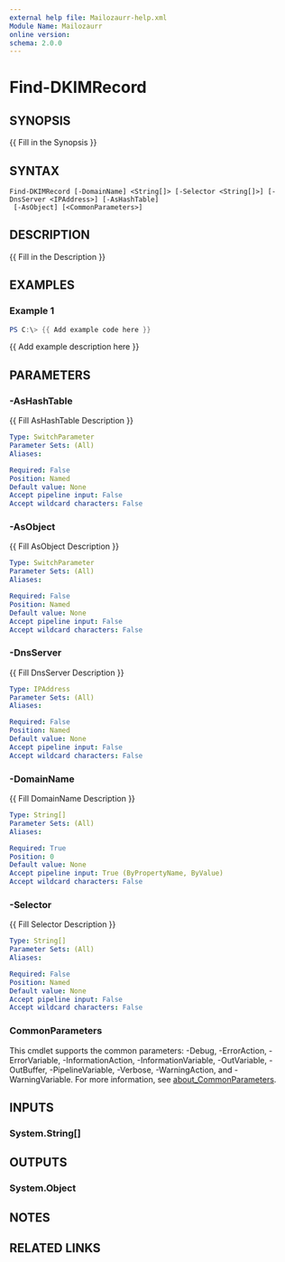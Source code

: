 ```yaml
---
external help file: Mailozaurr-help.xml
Module Name: Mailozaurr
online version:
schema: 2.0.0
---
```


# Find-DKIMRecord

## SYNOPSIS
{{ Fill in the Synopsis }}

## SYNTAX

```
Find-DKIMRecord [-DomainName] <String[]> [-Selector <String[]>] [-DnsServer <IPAddress>] [-AsHashTable]
 [-AsObject] [<CommonParameters>]
```

## DESCRIPTION
{{ Fill in the Description }}

## EXAMPLES

### Example 1
```powershell
PS C:\> {{ Add example code here }}
```

{{ Add example description here }}

## PARAMETERS

### -AsHashTable
{{ Fill AsHashTable Description }}

```yaml
Type: SwitchParameter
Parameter Sets: (All)
Aliases:

Required: False
Position: Named
Default value: None
Accept pipeline input: False
Accept wildcard characters: False
```

### -AsObject
{{ Fill AsObject Description }}

```yaml
Type: SwitchParameter
Parameter Sets: (All)
Aliases:

Required: False
Position: Named
Default value: None
Accept pipeline input: False
Accept wildcard characters: False
```

### -DnsServer
{{ Fill DnsServer Description }}

```yaml
Type: IPAddress
Parameter Sets: (All)
Aliases:

Required: False
Position: Named
Default value: None
Accept pipeline input: False
Accept wildcard characters: False
```

### -DomainName
{{ Fill DomainName Description }}

```yaml
Type: String[]
Parameter Sets: (All)
Aliases:

Required: True
Position: 0
Default value: None
Accept pipeline input: True (ByPropertyName, ByValue)
Accept wildcard characters: False
```

### -Selector
{{ Fill Selector Description }}

```yaml
Type: String[]
Parameter Sets: (All)
Aliases:

Required: False
Position: Named
Default value: None
Accept pipeline input: False
Accept wildcard characters: False
```

### CommonParameters
This cmdlet supports the common parameters: -Debug, -ErrorAction, -ErrorVariable, -InformationAction, -InformationVariable, -OutVariable, -OutBuffer, -PipelineVariable, -Verbose, -WarningAction, and -WarningVariable. For more information, see [about_CommonParameters](http://go.microsoft.com/fwlink/?LinkID=113216).

## INPUTS

### System.String[]

## OUTPUTS

### System.Object
## NOTES

## RELATED LINKS
